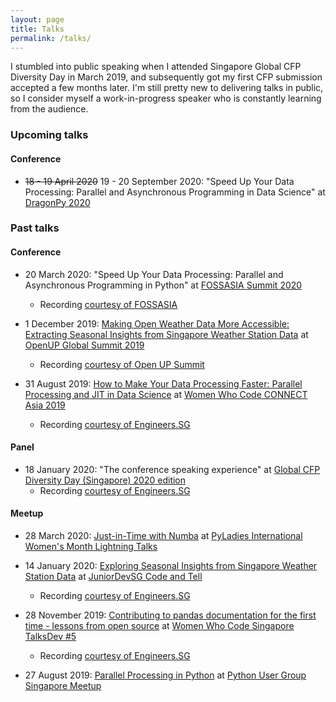 ```yaml
---
layout: page
title: Talks
permalink: /talks/
---
```



I stumbled into public speaking when I attended Singapore Global CFP Diversity Day in March 2019, and subsequently got my first CFP submission accepted a few months later. I'm still pretty new to delivering talks in public, so I consider myself a work-in-progress speaker who is constantly learning from the audience.

### Upcoming talks

#### Conference
* <s>18 - 19 April 2020</s> 19 - 20 September 2020: "Speed Up Your Data Processing: Parallel and Asynchronous Programming in Data Science" at [DragonPy 2020](https://dragonpy.com/)

### Past talks

#### Conference

* 20 March 2020: "Speed Up Your Data Processing: Parallel and Asynchronous Programming in Python" at [FOSSASIA Summit 2020](https://summit.fossasia.org/)
    - Recording [courtesy of FOSSASIA](https://youtu.be/aB6f5KicM2Y)

* 1 December 2019: [Making Open Weather Data More Accessible: Extracting Seasonal Insights from Singapore Weather Station Data](https://hweecat.github.io/talk_extracting_seasonal_insights_from_sg_weather_station_data/) at [OpenUP Global Summit 2019](https://www.openup.global/)
    - Recording [courtesy of Open UP Summit](https://youtu.be/x8CtEtn0vsc)

* 31 August 2019: [How to Make Your Data Processing Faster: Parallel Processing and JIT in Data Science](https://hweecat.github.io/talk_how-to-make-your-data-processing-faster) at [Women Who Code CONNECT Asia 2019](https://asia.womenwhocode.dev/) 
    - Recording [courtesy of Engineers.SG](https://youtu.be/RX5rlt3jAt0)


#### Panel
* 18 January 2020: "The conference speaking experience" at [Global CFP Diversity Day (Singapore) 2020 edition](https://ti.to/global-diversity-cfp-day-sg/2020-edition)
    - Recording [courtesy of Engineers.SG](https://youtu.be/Q5kxpRXVDyk)

#### Meetup

* 28 March 2020: [Just-in-Time with Numba](https://hweecat.github.io/talk_pyladies-jit-with-numba) at [PyLadies International Women's Month Lightning Talks]((https://www.meetup.com/Junior-Developers-Singapore/events/267507133/))

* 14 January 2020: [Exploring Seasonal Insights from Singapore Weather Station Data](https://hweecat.github.io/talk_juniordevsg_exploring_seasonal_insights_from_sg_weather_data) at [JuniorDevSG Code and Tell]((https://www.meetup.com/Junior-Developers-Singapore/events/267507133/))
    - Recording [courtesy of Engineers.SG](https://engineers.sg/v/3919)

* 28 November 2019: [Contributing to pandas documentation for the first time - lessons from open source](https://hweecat.github.io/talk_contributing-pandas-docs-first-time) at [Women Who Code Singapore TalksDev #5](https://www.meetup.com/Women-Who-Code-Singapore/events/266037585/)
    - Recording [courtesy of Engineers.SG](https://youtu.be/qGPaRTG17ts)

* 27 August 2019: [Parallel Processing in Python](https://hweecat.github.io/talk_parallel-programming-python) at [Python User Group Singapore Meetup](https://www.meetup.com/Singapore-Python-User-Group/events/263765155/)